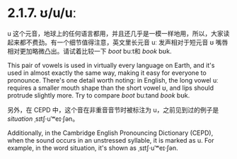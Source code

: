 # 2.1.7. <span class="pho">ʊ/u/uː</span>

<span class="pho">u</span> 这个元音，地球上的任何语言都用，并且还几乎是一模一样地用，所以，大家读起来都不费劲。有一个细节值得注意，英文里长元音 <span class="pho">uː</span> 发声相对于短元音 <span class="pho">ʊ</span> 嘴唇相对更加略微凸出。请试着比较一下 *boot* <span class="pho alt">buːt</span><span class="speak-word-inline" data-audio-us-male="/audios/us/boot-us-male.mp3" data-audio-us-female="/audios/us/boot-us-female.mp3"></span>和 *book* <span class="pho alt">bʊk</span><span class="speak-word-inline" data-audio-us-male="/audios/us/book-us-male.mp3" data-audio-us-female="/audios/us/book-us-female.mp3"></span>.

This pair of vowels is used in virtually every language on Earth, and it's used in almost exactly the same way, making it easy for everyone to pronounce. There's one detail worth noting: in English, the long vowel <span class="pho">uː</span> requires a smaller mouth shape than the short vowel <span class="pho">ʊ</span>, and lips should protrude slightly more. Try to compare *boot* <span class="pho alt">buːt</span><span class="speak-word-inline" data-audio-us-male="/audios/us/boot-us-male.mp3" data-audio-us-female="/audios/us/boot-us-female.mp3"></span>and *book* <span class="pho alt">bʊk</span><span class="speak-word-inline" data-audio-us-male="/audios/us/book-us-male.mp3" data-audio-us-female="/audios/us/book-us-female.mp3"></span>.

另外，在 CEPD 中，这个音在非重音音节时被标注为 <span class="pho">u</span>，之前见到过的例子是 *situation* <span class="pho alt">ˌsɪtʃ·uˈʷeɪ·ʃən</span><span class="speak-word-inline" data-audio-us-male="/audios/us/situation-us-male.mp3" data-audio-us-female="/audios/us/situation-us-female.mp3"></span>。

Additionally, in the Cambridge English Pronouncing Dictionary (CEPD), when the sound occurs in an unstressed syllable, it is marked as <span class="pho">u</span>. For example, in the word situation, it's shown as <span class="pho alt">ˌsɪtʃ·uˈʷeɪ·ʃən</span><span class="speak-word-inline" data-audio-us-male="/audios/us/situation-us-male.mp3" data-audio-us-female="/audios/us/situation-us-female.mp3"></span>.
